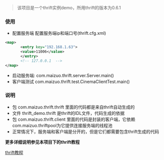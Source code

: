 > 该项目是一个thrift实例demo，所用thrift的版本为0.6.1

### 使用

- 配置服务端 配置服务端ip和端口号(thrift.cfg.xml)

```xml
<map>
       <entry key="192.168.1.63">
       <value>11006</value>
       </entry>  
       <!-- 127.0.0.1  -->   
</map>
```

- 启动服务端: com.maizuo.thrift.server.Server.main()
- 客户端测试 com.maizuo.thrift.test.CinemaClientTest.main()

### 说明

- 包 com.maizuo.thrift.thrift 里面的代码都是来自thrift自动生成的
- 文件 thrift_demo.thrift 是thrift的IDL文件，代码生成的依据
- 包 com.maizuo.thrift.client
  里面的代码是封装的客户端，它依赖com.maizuo.thriftpool为它提供连接服务端的线程池
- 正常情况下，服务端和客户端是分开的，但是它们都需要包含thrift生成的代码


**更多详细说明参见本项目下的thrift教程**

[thrift教程](http://192.168.1.206:3000/harvey/thrift_demo/src/6f9c4088e324011d8b98cba5f6342784d4e87052/thrift%E6%95%99%E7%A8%8B.md)




